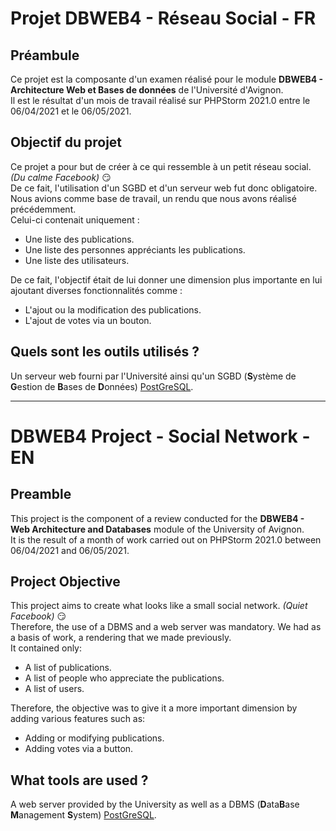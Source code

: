 # Projet DBWEB4 - Réseau Social - FR

## Préambule
Ce projet est la composante d'un examen réalisé pour le module **DBWEB4 - Architecture Web et Bases de données** de l'Université d'Avignon.  
Il est le résultat d'un mois de travail réalisé sur PHPStorm 2021.0 entre le 06/04/2021 et le 06/05/2021.  

## Objectif du projet
Ce projet a pour but de créer à ce qui ressemble à un petit réseau social.*(Du calme Facebook)* :smirk:  
De ce fait, l'utilisation d'un SGBD et d'un serveur web fut donc obligatoire.
Nous avions comme base de travail, un rendu que nous avons réalisé précédemment.   
Celui-ci contenait uniquement : 
- Une liste des publications.
- Une liste des personnes appréciants les publications.
- Une liste des utilisateurs.

De ce fait, l'objectif était de lui donner une dimension plus importante en lui ajoutant diverses fonctionnalités comme :

- L'ajout ou la modification des publications.
- L'ajout de votes via un bouton.

## Quels sont les outils utilisés ?
Un serveur web fourni par l'Université ainsi qu'un SGBD (**S**ystème de **G**estion de **B**ases de **D**onnées) [PostGreSQL].

----------------------------------------------------------------------

# DBWEB4 Project - Social Network - EN

## Preamble
This project is the component of a review conducted for the **DBWEB4 - Web Architecture and Databases** module of the University of Avignon.  
It is the result of a month of work carried out on PHPStorm 2021.0 between 06/04/2021 and 06/05/2021.

## Project Objective
This project aims to create what looks like a small social network. *(Quiet Facebook)* :smirk:  
Therefore, the use of a DBMS and a web server was mandatory.
We had as a basis of work, a rendering that we made previously.   
It contained only:
- A list of publications.
- A list of people who appreciate the publications.
- A list of users.

Therefore, the objective was to give it a more important dimension by adding various features such as:

- Adding or modifying publications.
- Adding votes via a button.

## What tools are used ?
A web server provided by the University as well as a DBMS (**D**ata**B**ase **M**anagement **S**ystem) [PostGreSQL].

[PostGreSQL]:<https://www.postgresql.org/>